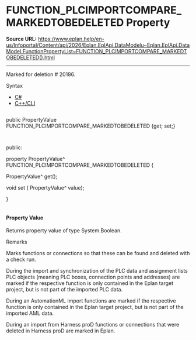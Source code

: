 # FUNCTION_PLCIMPORTCOMPARE_MARKEDTOBEDELETED Property

**Source URL:** https://www.eplan.help/en-us/Infoportal/Content/api/2026/Eplan.EplApi.DataModelu~Eplan.EplApi.DataModel.FunctionPropertyList~FUNCTION_PLCIMPORTCOMPARE_MARKEDTOBEDELETED().html

---

Marked for deletion # 20186.

Syntax

- [C#](#i-syntax-CS)
- [C++/CLI](#i-syntax-CPP2005)

```
```
public PropertyValue FUNCTION_PLCIMPORTCOMPARE_MARKEDTOBEDELETED {get; set;}
```
```

```
```
public:

property PropertyValue^ FUNCTION_PLCIMPORTCOMPARE_MARKEDTOBEDELETED {

   PropertyValue^ get();

   void set (    PropertyValue^ value);

}
```
```

#### Property Value

Returns property value of type System.Boolean.

Remarks

Marks functions or connections so that these can be found and deleted with a check run.

During the import and synchronization of the PLC data and assignment lists PLC objects (meaning PLC boxes, connection points and addresses) are marked if the respective function is only contained in the Eplan target project, but is not part of the imported PLC data.

During an AutomationML import functions are marked if the respective function is only contained in the Eplan target project, but is not part of the imported AML data.

During an import from Harness proD functions or connections that were deleted in Harness proD are marked in Eplan.
